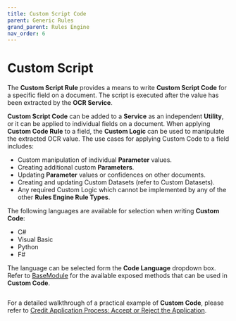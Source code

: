 ```yaml
---
title: Custom Script Code
parent: Generic Rules
grand_parent: Rules Engine
nav_order: 6
---
```


# Custom Script

The **Custom Script Rule** provides a means to write **Custom Script Code** for a specific field on a document. The script is executed after the value has been extracted by the **OCR Service**.

**Custom Script Code** can be added to a **Service** as an independent **Utility**, or it can be applied to individual fields on a document. When applying **Custom Code Rule** to a field, the **Custom Logic** can be used to manipulate the extracted OCR value. The use cases for applying Custom Code to a field includes:

* Custom manipulation of individual **Parameter** values.
* Creating additional custom **Parameters**.
* Updating **Parameter** values or confidences on other documents.
* Creating and updating Custom Datasets (refer to Custom Datasets).
* Any required Custom Logic which cannot be implemented by any of the other **Rules Engine Rule Types**.

The following languages are available for selection when writing **Custom Code**:

* C#
* Visual Basic
* Python
* F#

The language can be selected form the **Code Language** dropdown box. Refer to [BaseModule](../../services/custom-service-code/basemodule/ibasemodule-interface-data-types.md) for the available exposed methods that can be used in **Custom Code**.

<figure><img src="../../.gitbook/assets/image (1) (3) (1).png" alt=""><figcaption></figcaption></figure>

For a detailed walkthrough of a practical example of **Custom Code**, please refer to [Credit Application Process: Accept or Reject the Application](../../practical-examples/credit-application-process-accept-or-reject-the-application.md).
